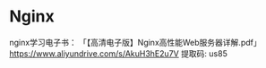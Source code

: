 # Nginx
nginx学习电子书：
「【高清电子版】Nginx高性能Web服务器详解.pdf」https://www.aliyundrive.com/s/AkuH3hE2u7V 提取码: us85

